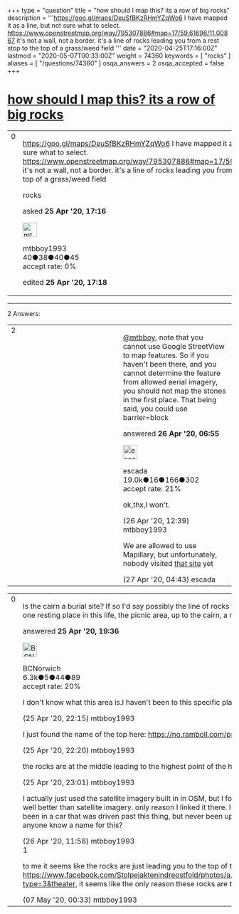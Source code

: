 +++
type = "question"
title = "how should I map this? its a row of big rocks"
description = '''https://goo.gl/maps/DeuSfBKzRHmYZqWo6 I have mapped it as a line, but not sure what to select. https://www.openstreetmap.org/way/795307886#map=17/59.61696/11.00867 it&#x27;s not a wall, not a border. it&#x27;s a line of rocks leading you from a rest stop to the top of a grass/weed field '''
date = "2020-04-25T17:16:00Z"
lastmod = "2020-05-07T00:33:00Z"
weight = 74360
keywords = [ "rocks" ]
aliases = [ "/questions/74360" ]
osqa_answers = 2
osqa_accepted = false
+++

<div class="headNormal">

# [how should I map this? its a row of big rocks](/questions/74360/how-should-i-map-this-its-a-row-of-big-rocks)

</div>

<div id="main-body">

<div id="askform">

<table id="question-table" style="width:100%;">
<colgroup>
<col style="width: 50%" />
<col style="width: 50%" />
</colgroup>
<tbody>
<tr>
<td style="width: 30px; vertical-align: top"><div class="vote-buttons">
<span id="post-74360-upvote" class="ajax-command post-vote up" rel="nofollow" title="I like this post (click again to cancel)"> </span>
<div id="post-74360-score" class="post-score" title="current number of votes">
0
</div>
<span id="post-74360-downvote" class="ajax-command post-vote down" rel="nofollow" title="I dont like this post (click again to cancel)"> </span> <span id="favorite-mark" class="ajax-command favorite-mark" rel="nofollow" title="mark/unmark this question as favorite (click again to cancel)"> </span>
<div id="favorite-count" class="favorite-count">
&#10;</div>
</div></td>
<td><div id="item-right">
<div class="question-body">
<p><a href="https://goo.gl/maps/DeuSfBKzRHmYZqWo6">https://goo.gl/maps/DeuSfBKzRHmYZqWo6</a> I have mapped it as a line, but not sure what to select. <a href="https://www.openstreetmap.org/way/795307886#map=17/59.61696/11.00867">https://www.openstreetmap.org/way/795307886#map=17/59.61696/11.00867</a> it's not a wall, not a border. it's a line of rocks leading you from a rest stop to the top of a grass/weed field</p>
</div>
<div id="question-tags" class="tags-container tags">
<span class="post-tag tag-link-rocks" rel="tag" title="see questions tagged &#39;rocks&#39;">rocks</span>
</div>
<div id="question-controls" class="post-controls">
&#10;</div>
<div class="post-update-info-container">
<div class="post-update-info post-update-info-user">
<p>asked <strong>25 Apr '20, 17:16</strong></p>
<img src="https://secure.gravatar.com/avatar/36fe123bbb61e49a67eae244eddcca16?s=32&amp;d=identicon&amp;r=g" class="gravatar" width="32" height="32" alt="mtbboy1993&#39;s gravatar image" />
<p><span>mtbboy1993</span><br />
<span class="score" title="40 reputation points">40</span><span title="38 badges"><span class="badge1">●</span><span class="badgecount">38</span></span><span title="40 badges"><span class="silver">●</span><span class="badgecount">40</span></span><span title="45 badges"><span class="bronze">●</span><span class="badgecount">45</span></span><br />
<span class="accept_rate" title="Rate of the user&#39;s accepted answers">accept rate:</span> <span title="mtbboy1993 has no accepted answers">0%</span></p>
</div>
<div class="post-update-info post-update-info-edited">
<p><span> edited <strong>25 Apr '20, 17:18</strong> </span></p>
</div>
</div>
<div id="comments-container-74360" class="comments-container">
&#10;</div>
<div id="comment-tools-74360" class="comment-tools">
&#10;</div>
<div class="clear">
&#10;</div>
<div id="comment-74360-form-container" class="comment-form-container">
&#10;</div>
<div class="clear">
&#10;</div>
</div></td>
</tr>
</tbody>
</table>

------------------------------------------------------------------------

<div class="tabBar">

<span id="sort-top"></span>

<div class="headQuestions">

2 Answers:

</div>

</div>

<span id="74367"></span>

<div id="answer-container-74367" class="answer">

<table style="width:100%;">
<colgroup>
<col style="width: 50%" />
<col style="width: 50%" />
</colgroup>
<tbody>
<tr>
<td style="width: 30px; vertical-align: top"><div class="vote-buttons">
<span id="post-74367-upvote" class="ajax-command post-vote up" rel="nofollow" title="I like this post (click again to cancel)"> </span>
<div id="post-74367-score" class="post-score" title="current number of votes">
2
</div>
<span id="post-74367-downvote" class="ajax-command post-vote down" rel="nofollow" title="I dont like this post (click again to cancel)"> </span>
</div></td>
<td><div class="item-right">
<div class="answer-body">
<p><a href="https://help.openstreetmap.org/users/17947/mtbboy1993">@mtbboy</a>, note that you cannot use Google StreetView to map features. So if you haven't been there, and you cannot determine the feature from allowed aerial imagery, you should not map the stones in the first place. That being said, you could use barrier=block</p>
</div>
<div class="answer-controls post-controls">
&#10;</div>
<div class="post-update-info-container">
<div class="post-update-info post-update-info-user">
<p>answered <strong>26 Apr '20, 06:55</strong></p>
<img src="https://secure.gravatar.com/avatar/813a136afe7d4c95fd5bccdd78705e0e?s=32&amp;d=identicon&amp;r=g" class="gravatar" width="32" height="32" alt="escada&#39;s gravatar image" />
<p><span>escada</span><br />
<span class="score" title="19043 reputation points"><span>19.0k</span></span><span title="16 badges"><span class="badge1">●</span><span class="badgecount">16</span></span><span title="166 badges"><span class="silver">●</span><span class="badgecount">166</span></span><span title="302 badges"><span class="bronze">●</span><span class="badgecount">302</span></span><br />
<span class="accept_rate" title="Rate of the user&#39;s accepted answers">accept rate:</span> <span title="escada has 97 accepted answers">21%</span></p>
</div>
</div>
<div id="comments-container-74367" class="comments-container">
<span id="74371"></span>
<div id="comment-74371" class="comment">
<div id="post-74371-score" class="comment-score">
&#10;</div>
<div class="comment-text">
<p>ok,thx,I won't.</p>
</div>
<div id="comment-74371-info" class="comment-info">
<span class="comment-age">(26 Apr '20, 12:39)</span> <span class="comment-user userinfo">mtbboy1993</span>
</div>
</div>
<span id="74394"></span>
<div id="comment-74394" class="comment">
<div id="post-74394-score" class="comment-score">
&#10;</div>
<div class="comment-text">
<p>We are allowed to use Mapillary, but unfortunately, nobody visited <a href="https://www.mapillary.com/app/?lat=59.618344556811564&amp;lng=11.009738015101448&amp;z=14.381407282717879&amp;focus=map">that site</a> yet</p>
</div>
<div id="comment-74394-info" class="comment-info">
<span class="comment-age">(27 Apr '20, 04:43)</span> <span class="comment-user userinfo">escada</span>
</div>
</div>
</div>
<div id="comment-tools-74367" class="comment-tools">
&#10;</div>
<div class="clear">
&#10;</div>
<div id="comment-74367-form-container" class="comment-form-container">
&#10;</div>
<div class="clear">
&#10;</div>
</div></td>
</tr>
</tbody>
</table>

</div>

<span id="74361"></span>

<div id="answer-container-74361" class="answer">

<table style="width:100%;">
<colgroup>
<col style="width: 50%" />
<col style="width: 50%" />
</colgroup>
<tbody>
<tr>
<td style="width: 30px; vertical-align: top"><div class="vote-buttons">
<span id="post-74361-upvote" class="ajax-command post-vote up" rel="nofollow" title="I like this post (click again to cancel)"> </span>
<div id="post-74361-score" class="post-score" title="current number of votes">
0
</div>
<span id="post-74361-downvote" class="ajax-command post-vote down" rel="nofollow" title="I dont like this post (click again to cancel)"> </span>
</div></td>
<td><div class="item-right">
<div class="answer-body">
<p>Is the cairn a burial site? If so I'd say possibly the line of rocks form a stone/rock sculpture. Leading you from one resting place in this life, the picnic area, up to the cairn, a resting place for a future life (the hereafter).</p>
</div>
<div class="answer-controls post-controls">
&#10;</div>
<div class="post-update-info-container">
<div class="post-update-info post-update-info-user">
<p>answered <strong>25 Apr '20, 19:36</strong></p>
<img src="https://secure.gravatar.com/avatar/e3283a6b5f83e16214ec39a1478f64f0?s=32&amp;d=identicon&amp;r=g" class="gravatar" width="32" height="32" alt="BCNorwich&#39;s gravatar image" />
<p><span>BCNorwich</span><br />
<span class="score" title="6299 reputation points"><span>6.3k</span></span><span title="5 badges"><span class="badge1">●</span><span class="badgecount">5</span></span><span title="44 badges"><span class="silver">●</span><span class="badgecount">44</span></span><span title="89 badges"><span class="bronze">●</span><span class="badgecount">89</span></span><br />
<span class="accept_rate" title="Rate of the user&#39;s accepted answers">accept rate:</span> <span title="BCNorwich has 44 accepted answers">20%</span></p>
</div>
</div>
<div id="comments-container-74361" class="comments-container">
<span id="74362"></span>
<div id="comment-74362" class="comment">
<div id="post-74362-score" class="comment-score">
&#10;</div>
<div class="comment-text">
<p>I don't know what this area is.I haven't been to this specific place.</p>
</div>
<div id="comment-74362-info" class="comment-info">
<span class="comment-age">(25 Apr '20, 22:15)</span> <span class="comment-user userinfo">mtbboy1993</span>
</div>
</div>
<span id="74364"></span>
<div id="comment-74364" class="comment">
<div id="post-74364-score" class="comment-score">
&#10;</div>
<div class="comment-text">
<p>I just found the name of the top here: <a href="https://no.ramboll.com/projects/rno/e18-knapstad-akershus">https://no.ramboll.com/projects/rno/e18-knapstad-akershus</a></p>
</div>
<div id="comment-74364-info" class="comment-info">
<span class="comment-age">(25 Apr '20, 22:20)</span> <span class="comment-user userinfo">mtbboy1993</span>
</div>
</div>
<span id="74365"></span>
<div id="comment-74365" class="comment">
<div id="post-74365-score" class="comment-score">
&#10;</div>
<div class="comment-text">
<p>the rocks are at the middle leading to the highest point of the hill.</p>
</div>
<div id="comment-74365-info" class="comment-info">
<span class="comment-age">(25 Apr '20, 23:01)</span> <span class="comment-user userinfo">mtbboy1993</span>
</div>
</div>
<span id="74370"></span>
<div id="comment-74370" class="comment">
<div id="post-74370-score" class="comment-score">
&#10;</div>
<div class="comment-text">
<p>I actually just used the satellite imagery built in in OSM, but I found this later, to and I think it shows what it is well better than satellite imagery. only reason I linked it there. I did not actually use it to map it. I have actually been in a car that was driven past this thing, but never been up there. but first time I see a thing like that. do anyone know a name for this?</p>
</div>
<div id="comment-74370-info" class="comment-info">
<span class="comment-age">(26 Apr '20, 11:58)</span> <span class="comment-user userinfo">mtbboy1993</span>
</div>
</div>
<span id="74650"></span>
<div id="comment-74650" class="comment">
<div id="post-74650-score" class="comment-score">
1
</div>
<div class="comment-text">
<p>to me it seems like the rocks are just leading you to the top of the hill, it's meant for hiking up there. <a href="https://www.facebook.com/Stolpejaktenindreostfold/photos/a.1518681081527088/3036901533038361/?type=3&amp;theater,">https://www.facebook.com/Stolpejaktenindreostfold/photos/a.1518681081527088/3036901533038361/?type=3&amp;theater,</a> it seems like the only reason these rocks are there is to guide you to the top.</p>
</div>
<div id="comment-74650-info" class="comment-info">
<span class="comment-age">(07 May '20, 00:33)</span> <span class="comment-user userinfo">mtbboy1993</span>
</div>
</div>
</div>
<div id="comment-tools-74361" class="comment-tools">
&#10;</div>
<div class="clear">
&#10;</div>
<div id="comment-74361-form-container" class="comment-form-container">
&#10;</div>
<div class="clear">
&#10;</div>
</div></td>
</tr>
</tbody>
</table>

</div>

<div class="paginator-container-left">

</div>

</div>

</div>


